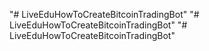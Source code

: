 "# LiveEduHowToCreateBitcoinTradingBot"  "# LiveEduHowToCreateBitcoinTradingBot" 
"# LiveEduHowToCreateBitcoinTradingBot" 
